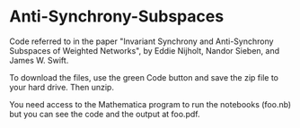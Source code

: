 # Anti-Synchrony-Subspaces
Code referred to in the paper "Invariant Synchrony and Anti-Synchrony Subspaces of Weighted Networks", 
by Eddie Nijholt, Nandor Sieben, and James W. Swift.

To download the files, use the green Code button and save the zip file to your hard drive.  Then unzip.

You need access to the Mathematica program to run the notebooks (foo.nb) but you can see the code and the output at foo.pdf.
